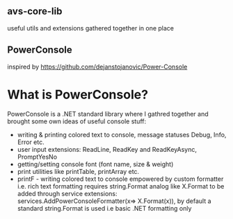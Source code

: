 ## avs-core-lib
useful utils and extensions gathered together in one place 

## PowerConsole

inspired by https://github.com/dejanstojanovic/Power-Console

# What is PowerConsole?
PowerConsole is a .NET standard library where I gathred together and brought some own ideas 
of useful console stuff: 
 - writing & printing colored text to console, message statuses Debug, Info, Error etc.
 - user input extensions: ReadLine, ReadKey and ReadKeyAsync, PromptYesNo
 - getting/setting console font (font name, size & weight)
 - print utilities like printTable, printArray etc. 
 - printF - writing colored text to console empowered by custom formatter i.e. rich text formatting
requires string.Format analog like X.Format to be added through service extensions: services.AddPowerConsoleFormatter(x=> X.Format(x)), 
by default a standard string.Format is used i.e basic .NET formatting only
